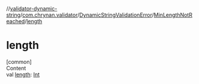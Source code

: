 //[validator-dynamic-string](../../../../index.md)/[com.chrynan.validator](../../index.md)/[DynamicStringValidationError](../index.md)/[MinLengthNotReached](index.md)/[length](length.md)



# length  
[common]  
Content  
val [length](length.md): [Int](https://kotlinlang.org/api/latest/jvm/stdlib/kotlin/-int/index.html)  




